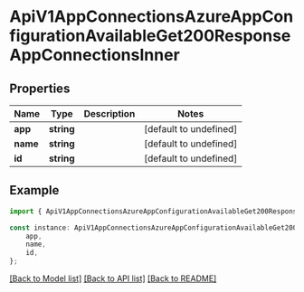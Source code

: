 # ApiV1AppConnectionsAzureAppConfigurationAvailableGet200ResponseAppConnectionsInner


## Properties

Name | Type | Description | Notes
------------ | ------------- | ------------- | -------------
**app** | **string** |  | [default to undefined]
**name** | **string** |  | [default to undefined]
**id** | **string** |  | [default to undefined]

## Example

```typescript
import { ApiV1AppConnectionsAzureAppConfigurationAvailableGet200ResponseAppConnectionsInner } from './api';

const instance: ApiV1AppConnectionsAzureAppConfigurationAvailableGet200ResponseAppConnectionsInner = {
    app,
    name,
    id,
};
```

[[Back to Model list]](../README.md#documentation-for-models) [[Back to API list]](../README.md#documentation-for-api-endpoints) [[Back to README]](../README.md)
